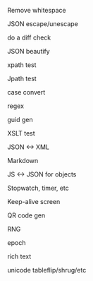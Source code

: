Remove whitespace

JSON escape/unescape

do a diff check

JSON beautify

xpath test

Jpath test

case convert

regex

guid gen

XSLT test

JSON <-> XML

Markdown

JS <-> JSON for objects

Stopwatch, timer, etc

Keep-alive screen

QR code gen

RNG

epoch

rich text

unicode tableflip/shrug/etc